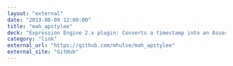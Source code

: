 ```yaml
---
layout: "external"
date: "2013-08-09 12:00:00"
title: "mah_apstylee"
deck: "Expression Engine 2.x plugin: Converts a timestamp into an Associated Press style formatted date and time"
category: "link"
external_url: "https://github.com/mhulse/mah_apstylee"
external_site: "GitHub"
---
```

